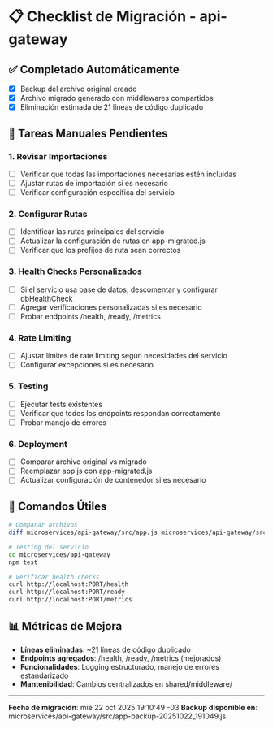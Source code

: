 # 📋 Checklist de Migración - api-gateway

## ✅ Completado Automáticamente

- [x] Backup del archivo original creado
- [x] Archivo migrado generado con middlewares compartidos
- [x] Eliminación estimada de 21 líneas de código duplicado

## 📝 Tareas Manuales Pendientes

### 1. Revisar Importaciones

- [ ] Verificar que todas las importaciones necesarias estén incluidas
- [ ] Ajustar rutas de importación si es necesario
- [ ] Verificar configuración específica del servicio

### 2. Configurar Rutas

- [ ] Identificar las rutas principales del servicio
- [ ] Actualizar la configuración de rutas en app-migrated.js
- [ ] Verificar que los prefijos de ruta sean correctos

### 3. Health Checks Personalizados

- [ ] Si el servicio usa base de datos, descomentar y configurar dbHealthCheck
- [ ] Agregar verificaciones personalizadas si es necesario
- [ ] Probar endpoints /health, /ready, /metrics

### 4. Rate Limiting

- [ ] Ajustar límites de rate limiting según necesidades del servicio
- [ ] Configurar excepciones si es necesario

### 5. Testing

- [ ] Ejecutar tests existentes
- [ ] Verificar que todos los endpoints respondan correctamente
- [ ] Probar manejo de errores

### 6. Deployment

- [ ] Comparar archivo original vs migrado
- [ ] Reemplazar app.js con app-migrated.js
- [ ] Actualizar configuración de contenedor si es necesario

## 🔧 Comandos Útiles

```bash
# Comparar archivos
diff microservices/api-gateway/src/app.js microservices/api-gateway/src/app-migrated.js

# Testing del servicio
cd microservices/api-gateway
npm test

# Verificar health checks
curl http://localhost:PORT/health
curl http://localhost:PORT/ready
curl http://localhost:PORT/metrics
```

## 📊 Métricas de Mejora

- **Líneas eliminadas**: ~21 líneas de código duplicado
- **Endpoints agregados**: /health, /ready, /metrics (mejorados)
- **Funcionalidades**: Logging estructurado, manejo de errores estandarizado
- **Mantenibilidad**: Cambios centralizados en shared/middleware/

---

**Fecha de migración**: mié 22 oct 2025 19:10:49 -03 **Backup disponible en**:
microservices/api-gateway/src/app-backup-20251022_191049.js
